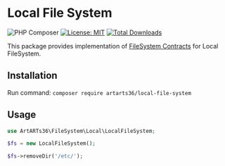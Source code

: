 # Local File System

![PHP Composer](https://github.com/ArtARTs36/php-local-file-system/workflows/PHP%20Composer/badge.svg?branch=master)
[![License: MIT](https://img.shields.io/badge/License-MIT-yellow.svg)](https://opensource.org/licenses/MIT)
<a href="https://poser.pugx.org/artarts36/local-file-systemr/d/total.svg">
<img src="https://poser.pugx.org/artarts36/local-file-system/d/total.svg" alt="Total Downloads">
</a>

This package provides implementation of [FileSystem Contracts](https://github.com/ArtARTs36/php-file-system-contracts) for Local FileSystem.

## Installation

Run command: `composer require artarts36/local-file-system`

## Usage

```php
use ArtARTs36\FileSystem\Local\LocalFileSystem;

$fs = new LocalFileSystem();

$fs->removeDir('/etc/');
````
